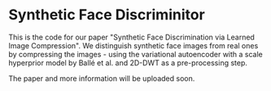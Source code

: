 # Synthetic Face Discriminitor

This is the code for our paper "Synthetic Face Discrimination via Learned Image Compression".
We distinguish synthetic face images from real ones by compressing the images - using the
variational autoencoder with a scale hyperprior model by Ballé et al. and 2D-DWT as a 
pre-processing step.

The paper and more information will be uploaded soon.
